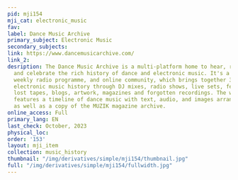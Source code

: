 ```yaml
---
pid: mji154
mji_cat: electronic_music
fav: 
label: Dance Music Archive
primary_subject: Electronic Music
secondary_subjects: 
link: https://www.dancemusicarchive.com/
link_2: 
desription: The Dance Music Archive is a multi-platform home to hear, record, read
  and celebrate the rich history of dance and electronic music. It's a website, a
  weekly radio programme, and online community, which brings together 30 years of
  electronic music history through DJ mixes, radio shows, live sets, festival broadcasts,
  lost tapes, blogs, artwork, magazines and forgotten recordings. The website currently
  features a timeline of dance music with text, audio, and images arranged by year
  as well as a copy of the MUZIK magazine archive.
online_access: Full
primary_lang: EN
last_check: October, 2023
physical_loc: 
order: '153'
layout: mji_item
collection: music_history
thumbnail: "/img/derivatives/simple/mji154/thumbnail.jpg"
full: "/img/derivatives/simple/mji154/fullwidth.jpg"
---
```

